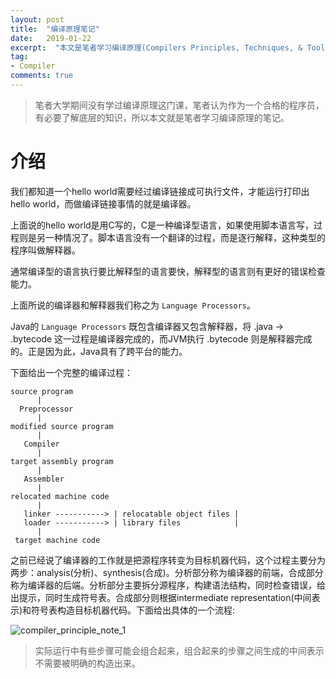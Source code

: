 ```yaml
---
layout: post
title:  "编译原理笔记"
date:   2019-01-22
excerpt:  "本文是笔者学习编译原理(Compilers Principles, Techniques, & Tools (purple dragon book) second edition)的笔记。"
tag:
- Compiler
comments: true
---
```


> 笔者大学期间没有学过编译原理这门课，笔者认为作为一个合格的程序员，有必要了解底层的知识，所以本文就是笔者学习编译原理的笔记。

# 介绍

我们都知道一个hello world需要经过编译链接成可执行文件，才能运行打印出hello world，而做编译链接事情的就是编译器。

上面说的hello world是用C写的，C是一种编译型语言，如果使用脚本语言写，过程则是另一种情况了。脚本语言没有一个翻译的过程，而是逐行解释，这种类型的程序叫做解释器。

通常编译型的语言执行要比解释型的语言要快，解释型的语言则有更好的错误检查能力。

上面所说的编译器和解释器我们称之为 `Language Processors`。

Java的 `Language Processors` 既包含编译器又包含解释器，将 .java -> .bytecode 这一过程是编译器完成的，而JVM执行 .bytecode 则是解释器完成的。正是因为此，Java具有了跨平台的能力。

下面给出一个完整的编译过程：

```
source program
      |
  Preprocessor
      |
modified source program
      |
   Compiler
      |
target assembly program
      |
   Assembler
      |
relocated machine code
      |                      
   linker -----------> | relocatable object files |
   loader -----------> | library files            |
      |                      
 target machine code
```

之前已经说了编译器的工作就是把源程序转变为目标机器代码，这个过程主要分为两步：analysis(分析)、synthesis(合成)。分析部分称为编译器的前端，合成部分称为编译器的后端。分析部分主要拆分源程序，构建语法结构，同时检查错误，给出提示，同时生成符号表。合成部分则根据intermediate representation(中间表示)和符号表构造目标机器代码。下面给出具体的一个流程:

![compiler_principle_note_1]({{site.url}}/assets/images/blog/compiler_principle_note_1.png)

> 实际运行中有些步骤可能会组合起来，组合起来的步骤之间生成的中间表示不需要被明确的构造出来。